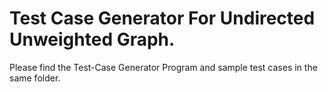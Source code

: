 # Test Case Generator For Undirected Unweighted Graph.

Please find the Test-Case Generator Program and sample test cases in the same folder.
